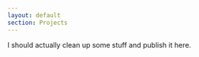 ```yaml
---
layout: default
section: Projects
---
```


I should actually clean up some stuff and publish it here.

